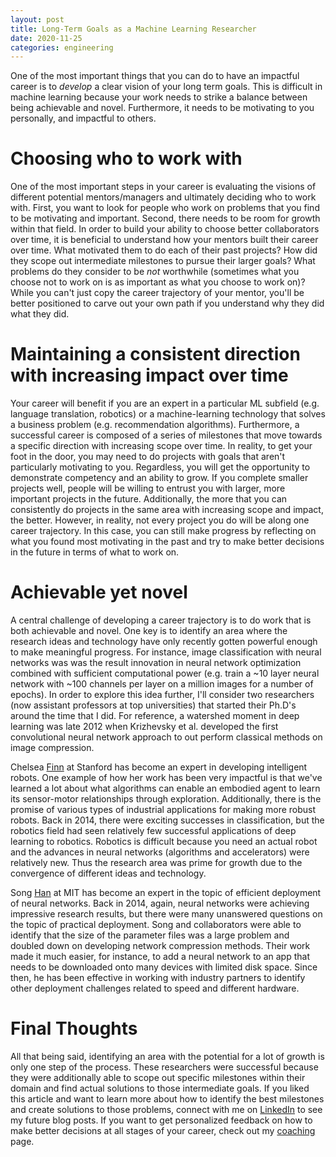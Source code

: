 ```yaml
---
layout: post
title: Long-Term Goals as a Machine Learning Researcher
date: 2020-11-25
categories: engineering
---
```


One of the most important things that you can do to have an impactful career is
to *develop* a clear vision of your long term goals.
This is difficult in machine learning
because your work needs to strike a balance between being achievable and novel.
Furthermore, it needs to be motivating to you personally, and impactful to others.

# Choosing who to work with

One of the most important steps in your career is evaluating the visions of
different potential mentors/managers and ultimately deciding who to work with.  First,
you want to look for people who work on problems that you find to be motivating
and important. Second, there needs to be room for growth within that field.  In
order to build your ability to choose better collaborators over time, it is
beneficial to understand how your mentors built their career over time.  What
motivated them to do each of their past projects?  How did they scope out
intermediate milestones to pursue their larger goals?  What problems do they
consider to be *not* worthwhile (sometimes what you choose not to work on is as
important as what you choose to work on)?  While you can't just copy
the career trajectory of your mentor, you'll be better positioned to carve out
your own path if you understand why they did what they did.

# Maintaining a consistent direction with increasing impact over time

Your career will benefit if you are an expert in a particular ML subfield (e.g.
language translation, robotics) or a machine-learning technology that solves a
business problem (e.g.  recommendation algorithms).  Furthermore, a successful career is
composed of a series of milestones that move towards a specific direction with
increasing scope over time.  In reality, to get your foot in the door, you may
need to do projects with goals that aren't particularly motivating to you.
Regardless, you will get the opportunity to
demonstrate competency and an ability to grow. If you
complete smaller projects well, people will be willing to entrust you with larger,
more important projects in the future.  Additionally, the more that you can
consistently do projects in the same area with increasing scope and impact, the
better.  However, in reality, not every project you do will be along one career
trajectory. In this case, you can still make progress by reflecting on what you
found most motivating in the past and try to make better decisions in the
future in terms of what to work on.


# Achievable yet novel

A central challenge of developing a career trajectory is to do work that is
both achievable and novel. One key is to identify an area where the research
ideas and technology have only recently gotten powerful enough to make
meaningful progress.
For instance, image classification with
neural networks was was the result innovation in neural network optimization combined
with sufficient computational power (e.g. train a ~10 layer neural network with ~100
channels per layer on a million images for a number of epochs).
In order to explore this idea further, I'll consider two researchers (now
assistant professors at top universities) that started their Ph.D's around the
time that I did. For reference, a watershed moment in deep learning was late
2012 when Krizhevsky et al. developed the first convolutional neural
network approach to out perform classical methods on image compression.

Chelsea [Finn] at Stanford has become an expert in developing intelligent
robots. One example of how her work has been very impactful is that we've
learned a lot about what algorithms can enable an embodied agent to learn its
sensor-motor relationships through exploration. Additionally, there is the
promise of various types of industrial applications for making more robust
robots. Back in 2014, there were exciting successes in classification, but
the robotics field had seen relatively few successful applications of deep
learning to robotics. Robotics is difficult because you need an actual robot
and the advances in neural networks (algorithms and accelerators) were
relatively new.  Thus the research area was prime for growth due to the
convergence of different ideas and technology.


Song [Han] at MIT has become an expert in the topic of efficient deployment of
neural networks.  Back in 2014, again, neural networks were achieving
impressive research results, but there were many unanswered questions on the
topic of practical deployment. Song and collaborators were able to identify
that the size of the parameter files was a large problem and doubled down on
developing network compression methods. Their work made it much easier,
for instance, to add a neural network to an app that needs to be downloaded
onto many devices with limited disk space.  Since then, he has been effective
in working with industry partners to identify other deployment challenges
related to speed and different hardware.


# Final Thoughts

All that being said, identifying an area with the potential for a lot of growth
is only one step of the process.  These researchers were successful because
they were additionally able to scope out specific milestones within their
domain and find actual solutions to those intermediate goals.
If you liked this article and want to learn more about how to identify the best
milestones and create solutions to those problems, connect with me on
[LinkedIn] to see my future blog posts. If you want to get personalized
feedback on how to make better decisions at all stages of your career, check out my [coaching]
page.

[finn]: https://ai.stanford.edu/~cbfinn/
[han]: https://songhan.mit.edu/
[linkedin]: https://www.linkedin.com/in/alexanderganderson/
[coaching]: /coaching
